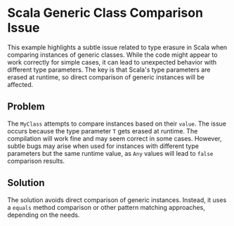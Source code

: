 # Scala Generic Class Comparison Issue

This example highlights a subtle issue related to type erasure in Scala when comparing instances of generic classes.  While the code might appear to work correctly for simple cases, it can lead to unexpected behavior with different type parameters.  The key is that Scala's type parameters are erased at runtime, so direct comparison of generic instances will be affected.

## Problem
The `MyClass` attempts to compare instances based on their `value`. The issue occurs because the type parameter `T` gets erased at runtime. The compilation will work fine and may seem correct in some cases. However, subtle bugs may arise when used for instances with different type parameters but the same runtime value, as `Any` values will lead to `false` comparison results.

## Solution
The solution avoids direct comparison of generic instances. Instead, it uses a `equals` method comparison or other pattern matching approaches, depending on the needs.

